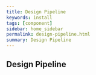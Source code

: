 ```yaml
---
title: Design Pipeline
keywords: install
tags: [component]
sidebar: home_sidebar
permalink: design-pipeline.html
summary: Design Pipeline
---
```


## Design Pipeline
